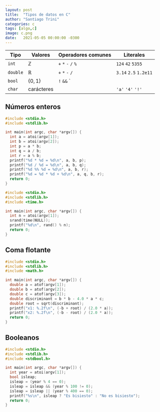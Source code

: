 ```yaml
---
layout: post
title:  "Tipos de datos en C"
author: "Santiago Trini"
categories: c
tags: [algo,c]
image: c.png
date:   2021-05-05 00:00:00 -0300
---
```


|Tipo    |Valores     |Operadores comunes |Literales
|--------|------------|-------------------|---------------------|
|`int`   |$\mathbb{Z}$|`+` `*` `-` `/` `%`|`124` `42` `5355`    |
|`double`|$\mathbb{R}$|`+` `*` `-` `/`    |`3.14` `2.5` `1.2e11`|
|`bool`  |$\{ 0, 1 \}$|`!` `&&` `||`      |`true` `false`       |
|`char`  |carácteres  |                   |`'a'` `'4'` `'!'`    |


## Números enteros

```c
#include <stdio.h>
#include <stdlib.h>

int main(int argc, char *argv[]) {
  int a = atoi(argv[1]);
  int b = atoi(argv[2]);
  int p = a * b;
  int q = a / b;
  int r = a % b;
  printf("%d * %d = %d\n", a, b, p);
  printf("%d / %d = %d\n", a, b, q);
  printf("%d %% %d = %d\n", a, b, r);
  printf("%d = %d * %d + %d\n", a, q, b, r);
  return 0;
}
```

```c
#include <stdio.h>
#include <stdlib.h>
#include <time.h>

int main(int argc, char *argv[]) {
  int n = atoi(argv[1]);
  srand(time(NULL));
  printf("%d\n", rand() % n);
  return 0;
}
```

## Coma flotante

```c
#include <stdio.h>
#include <stdlib.h>
#include <math.h>

int main(int argc, char *argv[]) {
  double a = atof(argv[1]);
  double b = atof(argv[2]);
  double c = atof(argv[3]);
  double discriminant = b * b - 4.0 * a * c;
  double root = sqrt(discriminant);
  printf("x1: %.2f\n", (-b + root) / (2.0 * a));
  printf("x2: %.2f\n", (-b - root) / (2.0 * a));
  return 0;
}
```

## Booleanos

```c
#include <stdio.h>
#include <stdlib.h>
#include <stdbool.h>

int main(int argc, char *argv[]) {
  int year = atoi(argv[1]);
  bool isleap;
  isleap = (year % 4 == 0);
  isleap = isleap && (year % 100 != 0);
  isleap = isleap || (year % 400 == 0);
  printf("%s\n", isleap ? "Es bisiesto" : "No es bisiesto");
  return 0;
}
```

